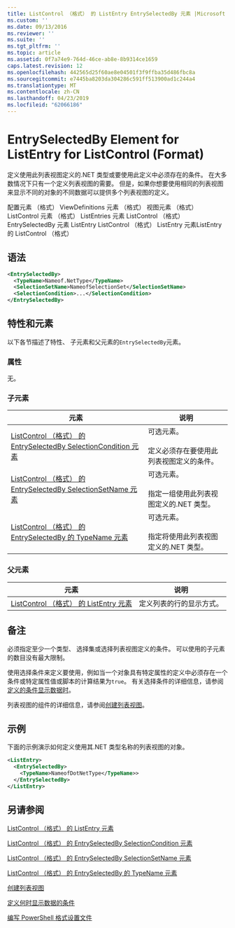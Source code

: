 ```yaml
---
title: ListControl （格式） 的 ListEntry EntrySelectedBy 元素 |Microsoft Docs
ms.custom: ''
ms.date: 09/13/2016
ms.reviewer: ''
ms.suite: ''
ms.tgt_pltfrm: ''
ms.topic: article
ms.assetid: 0f7a74e9-764d-46ce-ab8e-8b9314ce1659
caps.latest.revision: 12
ms.openlocfilehash: 442565d25f60ae8e04501f3f9ffba35d486fbc8a
ms.sourcegitcommit: e7445ba8203da304286c591ff513900ad1c244a4
ms.translationtype: MT
ms.contentlocale: zh-CN
ms.lasthandoff: 04/23/2019
ms.locfileid: "62066186"
---
```

# <a name="entryselectedby-element-for-listentry-for-listcontrol-format"></a>EntrySelectedBy Element for ListEntry for ListControl (Format)

定义使用此列表视图定义的.NET 类型或要使用此定义中必须存在的条件。 在大多数情况下只有一个定义列表视图的需要。 但是，如果你想要使用相同的列表视图来显示不同的对象的不同数据可以提供多个列表视图的定义。

配置元素 （格式） ViewDefinitions 元素 （格式） 视图元素 （格式） ListControl 元素 （格式） ListEntries 元素 ListControl （格式） EntrySelectedBy 元素 ListEntry ListControl （格式） ListEntry 元素ListEntry 的 ListControl （格式）

## <a name="syntax"></a>语法

```xml
<EntrySelectedBy>
  <TypeName>Nameof.NetType</TypeName>
  <SelectionSetName>NameofSelectionSet</SelectionSetName>
  <SelectionCondition>...</SelectionCondition>
</EntrySelectedBy>
```

## <a name="attributes-and-elements"></a>特性和元素

以下各节描述了特性、 子元素和父元素的`EntrySelectedBy`元素。

### <a name="attributes"></a>属性

无。

### <a name="child-elements"></a>子元素

|元素|说明|
|-------------|-----------------|
|[ListControl （格式） 的 EntrySelectedBy SelectionCondition 元素](./selectioncondition-element-for-entryselectedby-for-listcontrol-format.md)|可选元素。<br /><br /> 定义必须存在要使用此列表视图定义的条件。|
|[ListControl （格式） 的 EntrySelectedBy SelectionSetName 元素](./selectionsetname-element-for-entryselectedby-for-listcontrol-format.md)|可选元素。<br /><br /> 指定一组使用此列表视图定义的.NET 类型。|
|[ListControl （格式） 的 EntrySelectedBy 的 TypeName 元素](./typename-element-for-entryselectedby-for-listcontrol-format.md)|可选元素。<br /><br /> 指定将使用此列表视图定义的.NET 类型。|

### <a name="parent-elements"></a>父元素

|元素|说明|
|-------------|-----------------|
|[ListControl （格式） 的 ListEntry 元素](./listentry-element-for-listcontrol-format.md)|定义列表的行的显示方式。|

## <a name="remarks"></a>备注

必须指定至少一个类型、 选择集或选择列表视图定义的条件。 可以使用的子元素的数目没有最大限制。

使用选择条件来定义要使用，例如当一个对象具有特定属性的定义中必须存在一个条件或特定属性值或脚本的计算结果为`true`。 有关选择条件的详细信息，请参阅[定义的条件显示数据时](./defining-conditions-for-displaying-data.md)。

列表视图的组件的详细信息，请参阅[创建列表视图](./creating-a-list-view.md)。

## <a name="example"></a>示例

下面的示例演示如何定义使用其.NET 类型名称的列表视图的对象。

```xml
<ListEntry>
  <EntrySelectedBy>
    <TypeName>NameofDotNetType</TypeName>>
  </EntrySelectedBy>
</ListEntry>
```

## <a name="see-also"></a>另请参阅

[ListControl （格式） 的 ListEntry 元素](./listentry-element-for-listcontrol-format.md)

[ListControl （格式） 的 EntrySelectedBy SelectionCondition 元素](./selectioncondition-element-for-entryselectedby-for-listcontrol-format.md)

[ListControl （格式） 的 EntrySelectedBy SelectionSetName 元素](./selectionsetname-element-for-entryselectedby-for-listcontrol-format.md)

[ListControl （格式） 的 EntrySelectedBy 的 TypeName 元素](./typename-element-for-entryselectedby-for-listcontrol-format.md)

[创建列表视图](./creating-a-list-view.md)

[定义何时显示数据的条件](./defining-conditions-for-displaying-data.md)

[编写 PowerShell 格式设置文件](./writing-a-powershell-formatting-file.md)

